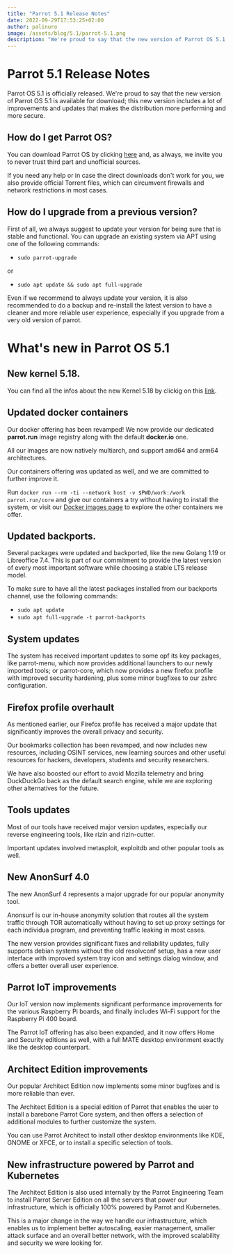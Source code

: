 ```yaml
---
title: "Parrot 5.1 Release Notes"
date: 2022-09-29T17:53:25+02:00
author: palinuro
image: /assets/blog/5.1/parrot-5.1.png
description: "We're proud to say that the new version of Parrot OS 5.1 is available for download."
---
```


[](../public/assets/blog/5.1/parrot-5.1.png)

# Parrot 5.1 Release Notes
Parrot OS 5.1 is officially released.
We're proud to say that the new version of Parrot OS 5.1 is available for download; this new version includes a lot of improvements and updates that makes the distribution more performing and more secure.

## How do I get Parrot OS?

You can download Parrot OS by clicking [here](http://parrotsec.org/download) and, as always, we invite you to never trust third part and unofficial sources.

If you need any help or in case the direct downloads don't work for you, we also provide official Torrent files, which can circumvent firewalls and network restrictions in most cases.

## How do I upgrade from a previous version?

First of all, we always suggest to update your version for being sure that is stable and functional.
You can upgrade an existing system via APT using one of the following commands:


* `sudo parrot-upgrade`

or

* `sudo apt update && sudo apt full-upgrade`

Even if we recommend to always update your version, it is also recommended to do a backup and re-install the latest version to have a cleaner and more reliable user experience, especially if you upgrade from a very old version of parrot.

# What's new in Parrot OS 5.1


## New kernel 5.18.

You can find all the infos about the new Kernel 5.18 by clickig on this [link](https://kernelnewbies.org/Linux_5.18#fprobe.2C_for_probing_multiple_functions_with_a_single_probe_handler).

## Updated docker containers

Our docker offering has been revamped!
We now provide our dedicated **parrot.run** image registry along with the default **docker.io** one.

All our images are now natively multiarch, and support amd64 and arm64 architectures.

Our containers offering was updated as well, and we are committed to further improve it.

Run `docker run --rm -ti --network host -v $PWD/work:/work parrot.run/core` and give our containers a try without having to install the system, or visit our [Docker images page](https://docs.parrotsec.org/docs/cloud/parrot-on-docker) to explore the other containers we offer.

## Updated backports.

Several packages were updated and backported, like the new Golang 1.19 or Libreoffice 7.4. This is part of our commitment to provide the latest version of every most important software while choosing a stable LTS release model.

To make sure to have all the latest packages installed from our backports channel, use the following commands:

* `sudo apt update`
* `sudo apt full-upgrade -t parrot-backports`

## System updates

The system has received important updates to some opf its key packages, like parrot-menu, which now provides additional launchers to our newly imported tools; or parrot-core, which now provides a new firefox profile with improved security hardening, plus some minor bugfixes to our zshrc configuration.

## Firefox profile overhault

As mentioned earlier, our Firefox profile has received a major update that significantly improves the overall privacy and security.

Our bookmarks collection has been revamped, and now includes new resources, including OSINT services, new learning sources and other useful resources for hackers, developers, students and security researchers.

We have also boosted our effort to avoid Mozilla telemetry and bring DuckDuckGo back as the default search engine, while we are exploring other alternatives for the future.

## Tools updates

Most of our tools have received major version updates, especially our reverse engineering tools, like rizin and rizin-cutter.

Important updates involved metasploit, exploitdb and other popular tools as well.


## New AnonSurf 4.0

The new AnonSurf 4 represents a major upgrade for our popular anonymity tool.

Anonsurf is our in-house anonymity solution that routes all the system traffic through TOR automatically without having to set up proxy settings for each individua program, and preventing traffic leaking in most cases.

The new version provides significant fixes and reliability updates, fully supports debian systems without the old resolvconf setup, has a new user interface with improved system tray icon and settings dialog window, and offers a better overall user experience.


## Parrot IoT improvements

Our IoT version now implements significant performance improvements for the various Raspberry Pi boards, and finally includes Wi-Fi support for the Raspberry Pi 400 board.

The Parrot IoT offering has also been expanded, and it now offers Home and Security editions as well, with a full MATE desktop environment exactly like the desktop counterpart.


## Architect Edition improvements

Our popular Architect Edition now implements some minor bugfixes and is more reliable than ever.

The Architect Edition is a special edition of Parrot that enables the user to install a barebone Parrot Core system, and then offers a selection of additional modules to further customize the system.

You can use Parrot Architect to install other desktop environments like KDE, GNOME or XFCE, or to install a specific selection of tools.

## New infrastructure powered by Parrot and Kubernetes

The Architect Edition is also used internally by the Parrot Engineering Team to install Parrot Server Edition on all the servers that power our infrastructure, which is officially 100% powered by Parrot and Kubernetes.

This is a major change in the way we handle our infrastructure, which enables us to implement better autoscaling, easier management, smaller attack surface and an overall better network, with the improved scalability and security we were looking for.